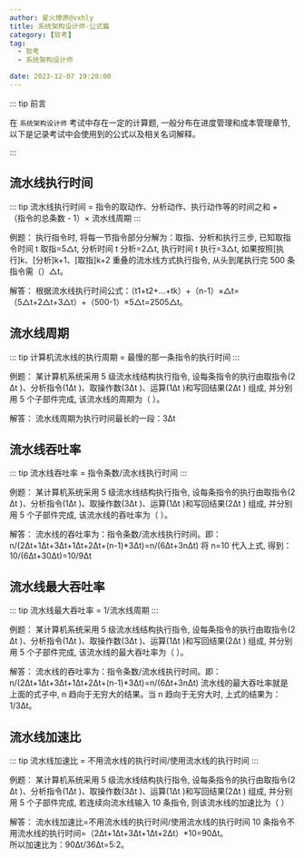 ```yaml
---
author: 星火燎原@vxhly
title: 系统架构设计师-公式篇
category: [软考]
tag:
  - 软考
  - 系统架构设计师

date: 2023-12-07 19:20:00
---
```


::: tip 前言

在 `系统架构设计师` 考试中存在一定的计算题, 一般分布在进度管理和成本管理章节, 以下是记录考试中会使用到的公式以及相关名词解释。

:::

## 流水线执行时间

::: tip
流水线执行时间 = 指令的取动作、分析动作、执行动作等的时间之和 + （指令的总条数 - 1）× 流水线周期
:::

例题：
执行指令时, 将每一节指令部分分解为：取指、分析和执行三步, 已知取指令时间 t 取指=5△t, 分析时间 t 分析=2△t, 执行时间 t 执行=3△t, 如果按照[执行]k、[分析]k+1、[取指]k+2 重叠的流水线方式执行指令, 从头到尾执行完 500 条指令需（）△t。

解答：
根据流水线执行时间公式：（t1+t2+...+tk）+（n-1）×△t=（5△t+2△t+3△t）+（500-1）×5△t=2505△t。

## 流水线周期

::: tip
计算机流水线的执行周期 = 最慢的那一条指令的执行时间
:::

例题：
某计算机系统采用 5 级流水线结构执行指令, 设每条指令的执行由取指令(2 Δt )、分析指令(1Δt )、取操作数(3Δt )、运算(1Δt )和写回结果(2Δt ) 组成, 并分别用 5 个子部件完成, 该流水线的周期为（ ）。

解答：
流水线周期为执行时间最长的一段：3Δt

## 流水线吞吐率

::: tip
流水线吞吐率 = 指令条数/流水线执行时间
:::

例题：
某计算机系统采用 5 级流水线结构执行指令, 设每条指令的执行由取指令(2 Δt )、分析指令(1Δt )、取操作数(3Δt )、运算(1Δt )和写回结果(2Δt ) 组成, 并分别用 5 个子部件完成, 该流水线的吞吐率为（ ）。

解答：
流水线的吞吐率为：指令条数/流水线执行时间。即：
n/(2Δt+1Δt+3Δt+1Δt+2Δt+(n-1)\*3Δt)=n/(6Δt+3nΔt)
将 n=10 代入上式, 得到：10/(6Δt+30Δt)=10/9Δt

## 流水线最大吞吐率

::: tip
流水线最大吞吐率 = 1/流水线周期
:::

例题：
某计算机系统采用 5 级流水线结构执行指令, 设每条指令的执行由取指令(2 Δt )、分析指令(1Δt )、取操作数(3Δt )、运算(1Δt )和写回结果(2Δt ) 组成, 并分别用 5 个子部件完成, 该流水线的最大吞吐率为（ ）。

解答：
流水线的吞吐率为：指令条数/流水线执行时间。即：
n/(2Δt+1Δt+3Δt+1Δt+2Δt+(n-1)\*3Δt)=n/(6Δt+3nΔt)
流水线的最大吞吐率就是上面的式子中, n 趋向于无穷大的结果。当 n 趋向于无穷大时, 上式的结果为：1/3Δt。

## 流水线加速比

::: tip
流水线加速比 = 不用流水线的执行时间/使用流水线的执行时间
:::

例题：
某计算机系统采用 5 级流水线结构执行指令, 设每条指令的执行由取指令(2 Δt )、分析指令(1Δt )、取操作数(3Δt )、运算(1Δt )和写回结果(2Δt ) 组成, 并分别用 5 个子部件完成, 若连续向流水线输入 10 条指令, 则该流水线的加速比为（ ）

解答：
流水线加速比=不用流水线的执行时间/使用流水线的执行时间
10 条指令不用流水线的执行时间=（2Δt+1Δt+3Δt+1Δt+2Δt）\*10=90Δt。  
所以加速比为：90Δt/36Δt=5:2。
